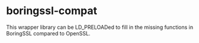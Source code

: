 # boringssl-compat

This wrapper library can be LD_PRELOADed to fill in the missing functions in
BoringSSL compared to OpenSSL.
